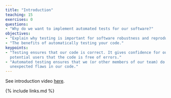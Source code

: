```yaml
---
title: "Introduction"
teaching: 15
exercises: 0
questions:
- "Why do we want to implement automated tests for our software?"
objectives:
- "Explain why testing is important for software robustness and reproducibility."
- "The benefits of automatically testing your code."
keypoints:
- "Testing ensures that our code is correct. It gives confidence for ourselves and 
  potential users that the code is free of errors." 
- "Automated testing ensures that we (or other members of our team) do not introduce 
  unexpected flaws in our code."
---
```


See introduction video [here](https://youtu.be/IJRWQW4npmY).

{% include links.md %}

